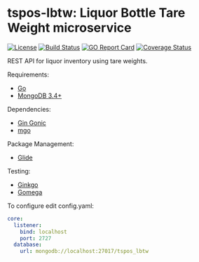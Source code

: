 # tspos-lbtw: Liquor Bottle Tare Weight microservice

[![License](https://img.shields.io/badge/License-Apache%202.0-blue.svg?style=flat)](https://opensource.org/licenses/Apache-2.0)
[![Build Status](http://img.shields.io/travis/wormling/tspos-lbtw.svg?branch=master)](https://travis-ci.org/wormling/tspos-lbtw) 
[![GO Report Card](https://goreportcard.com/badge/github.com/wormling/tspos-lbtw)](https://goreportcard.com/report/github.com/wormling/tspos-lbtw)
[![Coverage Status](https://coveralls.io/repos/wormling/tspos-lbtw/badge.png?branch=v1)](https://coveralls.io/r/getlantern/lantern)

REST API for liquor inventory using tare weights.

Requirements:
* [Go](https://golang.org/)
* [MongoDB 3.4+](https://www.mongodb.com/)

Dependencies:
* [Gin Gonic](https://github.com/gin-gonic) 
* [mgo](https://labix.org/mgo)

Package Management:
* [Glide](https://github.com/Masterminds/glide)

Testing:
* [Ginkgo](https://onsi.github.io/ginkgo/)
* [Gomega](http://onsi.github.io/gomega/)

To configure edit config.yaml:
```yaml
core:
  listener:
    bind: localhost
    port: 2727
  database:
    url: mongodb://localhost:27017/tspos_lbtw
```
